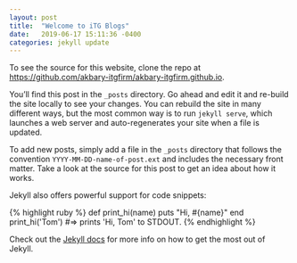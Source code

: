```yaml
---
layout: post
title:  "Welcome to iTG Blogs"
date:   2019-06-17 15:11:36 -0400
categories: jekyll update
---
```

To see the source for this website, clone the repo at https://github.com/akbary-itgfirm/akbary-itgfirm.github.io.

You’ll find this post in the `_posts` directory. Go ahead and edit it and re-build the site locally to see your changes. You can rebuild the site in many different ways, but the most common way is to run `jekyll serve`, which launches a web server and auto-regenerates your site when a file is updated.

To add new posts, simply add a file in the `_posts` directory that follows the convention `YYYY-MM-DD-name-of-post.ext` and includes the necessary front matter. Take a look at the source for this post to get an idea about how it works.

Jekyll also offers powerful support for code snippets:

{% highlight ruby %}
def print_hi(name)
  puts "Hi, #{name}"
end
print_hi('Tom')
#=> prints 'Hi, Tom' to STDOUT.
{% endhighlight %}

Check out the [Jekyll docs][jekyll-docs] for more info on how to get the most out of Jekyll.

[jekyll-docs]: https://jekyllrb.com/docs/home
[jekyll-gh]:   https://github.com/jekyll/jekyll
[jekyll-talk]: https://talk.jekyllrb.com/
